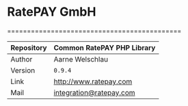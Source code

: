 # RatePAY GmbH
============================================

|Repository | Common RatePAY PHP Library
|------|----------
|Author | Aarne Welschlau
|Version | `0.9.4`
|Link | http://www.ratepay.com
|Mail | integration@ratepay.com
